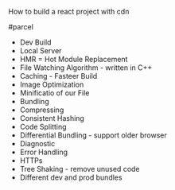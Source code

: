 How to build a react project with cdn


#parcel
- Dev Build
- Local Server
- HMR = Hot Module Replacement
- File Watching Algorithm - written in C++
- Caching - Fasteer Build
- Image Optimization
- Minificatio of our File
- Bundling
- Compressing
- Consistent Hashing
- Code Splitting
- Differential Bundling - support older browser
- Diagnostic
- Error Handling
- HTTPs
- Tree Shaking - remove unused code
- Different dev and prod bundles

